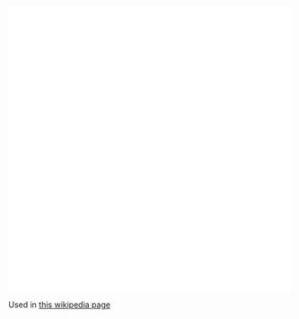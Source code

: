 ![The vector graphic](2-vectorized.svg)

Used in [this wikipedia page](https://en.wikipedia.org/wiki/Cooperative_Institute_for_Research_in_Environmental_Sciences)
